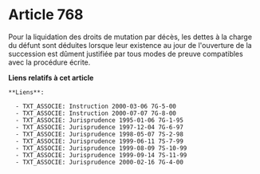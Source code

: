 # Article 768

Pour la liquidation des droits de mutation par décès, les dettes à la charge du défunt sont déduites lorsque leur existence
au jour de l'ouverture de la succession est dûment justifiée par tous modes de preuve compatibles avec la procédure écrite.

**Liens relatifs à cet article**

	**Liens**:

	  - TXT_ASSOCIE: Instruction 2000-03-06 7G-5-00
	  - TXT_ASSOCIE: Instruction 2000-07-07 7G-8-00
	  - TXT_ASSOCIE: Jurisprudence 1995-01-06 7G-1-95
	  - TXT_ASSOCIE: Jurisprudence 1997-12-04 7G-6-97
	  - TXT_ASSOCIE: Jurisprudence 1998-05-07 7S-2-98
	  - TXT_ASSOCIE: Jurisprudence 1999-06-11 7S-7-99
	  - TXT_ASSOCIE: Jurisprudence 1999-08-09 7S-10-99
	  - TXT_ASSOCIE: Jurisprudence 1999-09-14 7S-11-99
	  - TXT_ASSOCIE: Jurisprudence 2000-02-16 7G-4-00
